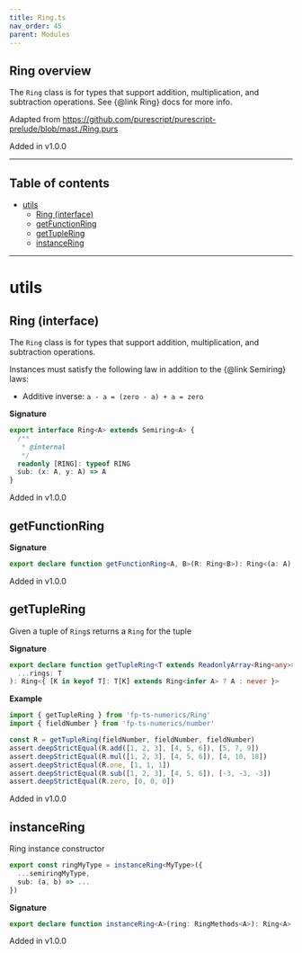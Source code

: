 ```yaml
---
title: Ring.ts
nav_order: 45
parent: Modules
---
```


## Ring overview

The `Ring` class is for types that support addition, multiplication, and
subtraction operations. See {@link Ring} docs for more info.

Adapted from https://github.com/purescript/purescript-prelude/blob/mast./Ring.purs

Added in v1.0.0

---

<h2 class="text-delta">Table of contents</h2>

- [utils](#utils)
  - [Ring (interface)](#ring-interface)
  - [getFunctionRing](#getfunctionring)
  - [getTupleRing](#gettuplering)
  - [instanceRing](#instancering)

---

# utils

## Ring (interface)

The `Ring` class is for types that support addition, multiplication, and
subtraction operations.

Instances must satisfy the following law in addition to the {@link Semiring}
laws:

- Additive inverse: `a - a = (zero - a) + a = zero`

**Signature**

```ts
export interface Ring<A> extends Semiring<A> {
  /**
   * @internal
   */
  readonly [RING]: typeof RING
  sub: (x: A, y: A) => A
}
```

Added in v1.0.0

## getFunctionRing

**Signature**

```ts
export declare function getFunctionRing<A, B>(R: Ring<B>): Ring<(a: A) => B>
```

Added in v1.0.0

## getTupleRing

Given a tuple of `Ring`s returns a `Ring` for the tuple

**Signature**

```ts
export declare function getTupleRing<T extends ReadonlyArray<Ring<any>>>(
  ...rings: T
): Ring<{ [K in keyof T]: T[K] extends Ring<infer A> ? A : never }>
```

**Example**

```ts
import { getTupleRing } from 'fp-ts-numerics/Ring'
import { fieldNumber } from 'fp-ts-numerics/number'

const R = getTupleRing(fieldNumber, fieldNumber, fieldNumber)
assert.deepStrictEqual(R.add([1, 2, 3], [4, 5, 6]), [5, 7, 9])
assert.deepStrictEqual(R.mul([1, 2, 3], [4, 5, 6]), [4, 10, 18])
assert.deepStrictEqual(R.one, [1, 1, 1])
assert.deepStrictEqual(R.sub([1, 2, 3], [4, 5, 6]), [-3, -3, -3])
assert.deepStrictEqual(R.zero, [0, 0, 0])
```

Added in v1.0.0

## instanceRing

Ring instance constructor

```ts
export const ringMyType = instanceRing<MyType>({
  ...semiringMyType,
  sub: (a, b) => ...
})
```

**Signature**

```ts
export declare function instanceRing<A>(ring: RingMethods<A>): Ring<A>
```

Added in v1.0.0
